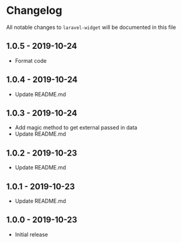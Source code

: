 # Changelog

All notable changes to `laravel-widget` will be documented in this file

## 1.0.5 - 2019-10-24

-   Format code

## 1.0.4 - 2019-10-24

-   Update README.md

## 1.0.3 - 2019-10-24

-   Add magic method to get external passed in data
-   Update README.md

## 1.0.2 - 2019-10-23

-   Update README.md

## 1.0.1 - 2019-10-23

-   Update README.md

## 1.0.0 - 2019-10-23

-   Initial release
